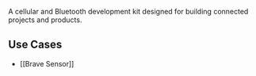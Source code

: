 A cellular and Bluetooth development kit designed for building connected projects and products.

## Use Cases

- [[Brave Sensor]]
